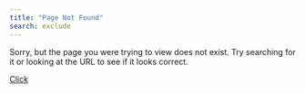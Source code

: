 ```yaml
---
title: "Page Not Found"
search: exclude
---  
```


Sorry, but the page you were trying to view does not exist. Try searching for it or looking at the URL to see if it looks correct.

<a href="https://shhoya.github.io">Click</a>
